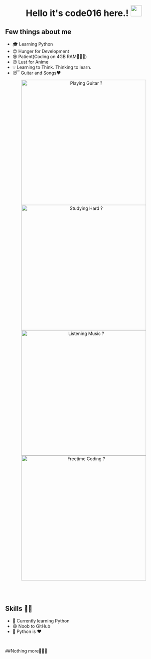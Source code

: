 <h1 align="center">Hello it's code016 here.! <img src="https://github.com/itscode016/itscode016/blob/main/gifs/Hi.gif" width="35px"></h1>
<p align="center">
</p>

<div align="center">

</div>


## Few things about me
- 🎓 Learning Python
- 😍️ Hunger for Development
- 😎 Patient(Coding on 4GB RAM🤷🏻‍♂️)
- 😉 Lust for Anime
- 💡 Learning to Think. Thinking to learn.
- 😴 Guitar and Songs❤️


<div align="center">
<img width="400px" src="https://github.com/itscode016/itscode016/blob/main/gifs/guitar.gif" alt="Playing Guitar ?">
<br>
<img width="400px" src="https://github.com/itscode016/itscode016/blob/main/gifs/study.gif" alt="Studying Hard ?">
<img width="400px" src="https://github.com/itscode016/itscode016/blob/main/gifs/music.gif" alt="Listening Music ?">
<img width="400px" src="https://github.com/itscode016/itscode016/blob/main/gifs/laptop.gif" alt="Freetime Coding ?">

<br><br>

</div>


## Skills 👨‍💻

- 🌱 Currently learning Python
- 😄 Noob to GitHub
- 🥰 Python is ❤️

</br>

##Nothing more🤦🏻‍♂️
